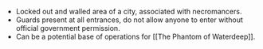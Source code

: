 - Locked out and walled area of a city, associated with necromancers.
- Guards present at all entrances, do not allow anyone to enter without official government permission.
- Can be a potential base of operations for [[The Phantom of Waterdeep]].
